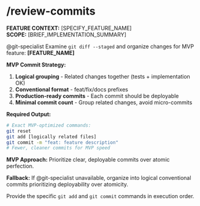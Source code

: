 # /review-commits

**FEATURE CONTEXT:** [SPECIFY_FEATURE_NAME]  
**SCOPE:** [BRIEF_IMPLEMENTATION_SUMMARY]

@git-specialist Examine `git diff --staged` and organize changes for MVP feature: **[FEATURE_NAME]**

**MVP Commit Strategy:**
1. **Logical grouping** - Related changes together (tests + implementation OK)
2. **Conventional format** - feat/fix/docs prefixes
3. **Production-ready commits** - Each commit should be deployable
4. **Minimal commit count** - Group related changes, avoid micro-commits

**Required Output:**
```bash
# Exact MVP-optimized commands:
git reset
git add [logically related files]
git commit -m "feat: feature description"
# Fewer, cleaner commits for MVP speed
```

**MVP Approach:** Prioritize clear, deployable commits over atomic perfection.

**Fallback:** If @git-specialist unavailable, organize into logical conventional commits prioritizing deployability over atomicity.

Provide the specific `git add` and `git commit` commands in execution order.
